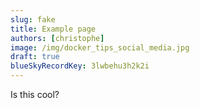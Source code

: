 ```yaml
---
slug: fake
title: Example page
authors: [christophe]
image: /img/docker_tips_social_media.jpg
draft: true
blueSkyRecordKey: 3lwbehu3h2k2i
---
```


Is this cool?
